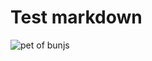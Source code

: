 # Test markdown

![pet of bunjs](https://user-images.githubusercontent.com/709451/182802334-d9c42afe-f35d-4a7b-86ea-9985f73f20c3.png)
